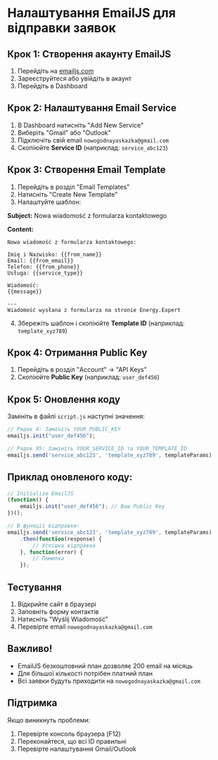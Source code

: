 # Налаштування EmailJS для відправки заявок

## Крок 1: Створення акаунту EmailJS

1. Перейдіть на [emailjs.com](https://www.emailjs.com/)
2. Зареєструйтеся або увійдіть в акаунт
3. Перейдіть в Dashboard

## Крок 2: Налаштування Email Service

1. В Dashboard натисніть "Add New Service"
2. Виберіть "Gmail" або "Outlook"
3. Підключіть свій email `nowogodnayaskazka@gmail.com`
4. Скопіюйте **Service ID** (наприклад: `service_abc123`)

## Крок 3: Створення Email Template

1. Перейдіть в розділ "Email Templates"
2. Натисніть "Create New Template"
3. Налаштуйте шаблон:

**Subject:** Nowa wiadomość z formularza kontaktowego

**Content:**
```
Nowa wiadomość z formularza kontaktowego:

Imię i Nazwisko: {{from_name}}
Email: {{from_email}}
Telefon: {{from_phone}}
Usługa: {{service_type}}

Wiadomość:
{{message}}

---
Wiadomość wysłana z formularza na stronie Energy.Expert
```

4. Збережіть шаблон і скопіюйте **Template ID** (наприклад: `template_xyz789`)

## Крок 4: Отримання Public Key

1. Перейдіть в розділ "Account" → "API Keys"
2. Скопіюйте **Public Key** (наприклад: `user_def456`)

## Крок 5: Оновлення коду

Замініть в файлі `script.js` наступні значення:

```javascript
// Рядок 4: Замініть YOUR_PUBLIC_KEY
emailjs.init("user_def456");

// Рядок 95: Замініть YOUR_SERVICE_ID та YOUR_TEMPLATE_ID
emailjs.send('service_abc123', 'template_xyz789', templateParams)
```

## Приклад оновленого коду:

```javascript
// Initialize EmailJS
(function() {
    emailjs.init("user_def456"); // Ваш Public Key
})();

// В функції відправки:
emailjs.send('service_abc123', 'template_xyz789', templateParams)
    .then(function(response) {
        // Успішна відправка
    }, function(error) {
        // Помилка
    });
```

## Тестування

1. Відкрийте сайт в браузері
2. Заповніть форму контактів
3. Натисніть "Wyślij Wiadomość"
4. Перевірте email `nowogodnayaskazka@gmail.com`

## Важливо!

- EmailJS безкоштовний план дозволяє 200 email на місяць
- Для більшої кількості потрібен платний план
- Всі заявки будуть приходити на `nowogodnayaskazka@gmail.com`

## Підтримка

Якщо виникнуть проблеми:
1. Перевірте консоль браузера (F12)
2. Переконайтеся, що всі ID правильні
3. Перевірте налаштування Gmail/Outlook 
